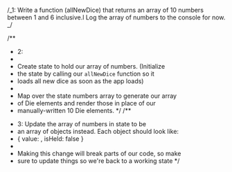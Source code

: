 /_1:
Write a function (allNewDice) that returns an array of 10 numbers between 1 and 6 inclusive.l Log the array of numbers to the console for now.
_/

/\*\*

- 2:
-
- Create state to hold our array of numbers. (Initialize
- the state by calling our `allNewDice` function so it
- loads all new dice as soon as the app loads)
-
- Map over the state numbers array to generate our array
- of Die elements and render those in place of our
- manually-written 10 Die elements.
  \*/
  /\*\*

* 3: Update the array of numbers in state to be
* an array of objects instead. Each object should look like:
* { value: <random number>, isHeld: false }
*
* Making this change will break parts of our code, so make
* sure to update things so we're back to a working state
  \*/
